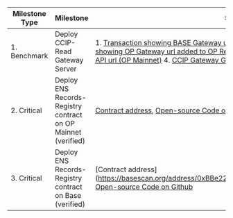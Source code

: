| Milestone Type | Milestone | Source of Truth | Deadline |
|---|---|---|---|
| 1. Benchmark | Deploy CCIP-Read Gateway Server | 1. [Transaction showing BASE Gateway url added to BASE Resolver (Mainnet)](https://etherscan.io/tx/0x8a62b2842846d4e406a13474ff351b77ed8fb3a175d7710dbafc54676e5b4bc0) 2. [Transaction showing OP Gateway url added to OP Resolver (Mainnet)](https://etherscan.io/tx/0x1181bbfa04950528c54a08450f3231f6825de56b7210b1e99719d03e16cbf648) 2. [Gateway API url (BASE)](https://us-central1-superchain-resolver.cloudfunctions.net/gateway) 3. [Gateway API url (OP Mainnet)](https://us-central1-superchain-resolver.cloudfunctions.net/gateway-op) 4. [CCIP Gateway Github Code (OP & BASE)](https://github.com/WildcardLabs/superchain-resolver/tree/main/Serverless%20Gateway)| :white_check_mark: completed|
| 2. Critical | Deploy ENS Records-Registry contract on OP Mainnet (verified) | [Contract address](https://optimistic.etherscan.io/address/0xBBe22aAa5E8e29800CE9EE168670DBF8B7aF1222#code), [Open-source Code on Github](https://github.com/WildcardLabs/superchain-resolver/blob/main/contracts/opregistry.sol) | :white_check_mark: completed|
| 3. Critical | Deploy ENS Records-Registry contract on Base (verified)| [Contract address] (https://basescan.org/address/0xBBe22aAa5E8e29800CE9EE168670DBF8B7aF1222#code), [Open-source Code on Github](https://github.com/WildcardLabs/superchain-resolver/blob/main/contracts/baseregistry.sol) | :white_check_mark: completed|
